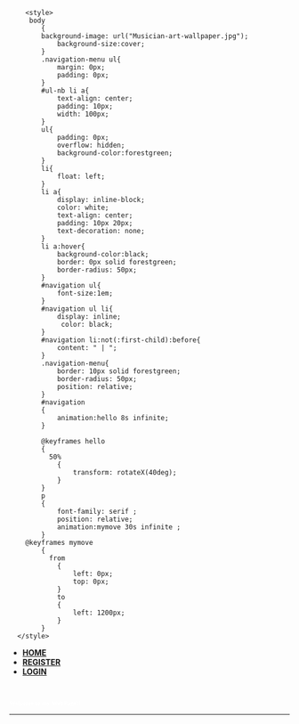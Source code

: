 <!DOCTYPE HTML>
<html>
<head>
<title>MyWeb</title>
    
        <style>
         body 
            {
            background-image: url("Musician-art-wallpaper.jpg");
                background-size:cover;
            }
            .navigation-menu ul{
                margin: 0px;
                padding: 0px;
            }
            #ul-nb li a{
                text-align: center;
                padding: 10px;
                width: 100px;     
            }
            ul{
                padding: 0px;
                overflow: hidden;
                background-color:forestgreen;
            }
            li{
                float: left;
            }
            li a{
                display: inline-block;
                color: white;
                text-align: center;
                padding: 10px 20px;
                text-decoration: none;
            }
            li a:hover{
                background-color:black;
                border: 0px solid forestgreen;
                border-radius: 50px;  
            }
            #navigation ul{
                font-size:1em;
            }
            #navigation ul li{
                display: inline;
                 color: black;
            }
            #navigation li:not(:first-child):before{
                content: " | ";
            }
            .navigation-menu{
                border: 10px solid forestgreen;
                border-radius: 50px; 
                position: relative;
            }
            #navigation
            {
                animation:hello 8s infinite;
            }
            
            @keyframes hello
            {
              50%
                {
                    transform: rotateX(40deg);
                }
            }
            p
            {
                font-family: serif ;
                position: relative;  
                animation:mymove 30s infinite ;
            }
        @keyframes mymove
            {
              from
                {
                    left: 0px;
                    top: 0px;
                }
                to
                {
                    left: 1200px;
                }
            }
      </style>
</head>
    <body>
        <div class="navigation-menu">
          <div id="navigation">
            <ul>
                <li><a href="MyWeb.html"><b>HOME</b></a></li>
                <li><a href="register.html"><b>REGISTER</b></a></li>
                <li><a href="login.html"><b>LOGIN</b></a></li>
            </ul>
              </div>
        </div> <br> 
    <p style="color:white;font-family: cursive;font-size:0.8em"><b>Welcome to my WebPage!!</b></p>
        <hr>   
    </body>
</html>
